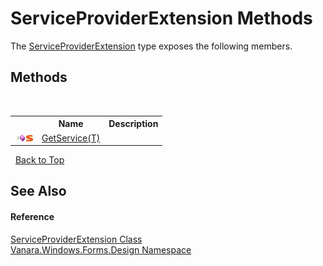 # ServiceProviderExtension Methods
 

The <a href="78cb4b76-72c9-3f9b-1065-1abda3cf0a98">ServiceProviderExtension</a> type exposes the following members.


## Methods
&nbsp;<table><tr><th></th><th>Name</th><th>Description</th></tr><tr><td>![Public method](media/pubmethod.gif "Public method")![Static member](media/static.gif "Static member")</td><td><a href="9965b8eb-3a5e-3ad1-1c01-2f4abafb4bf2">GetService(T)</a></td><td /></tr></table>&nbsp;
<a href="#serviceproviderextension-methods">Back to Top</a>

## See Also


#### Reference
<a href="78cb4b76-72c9-3f9b-1065-1abda3cf0a98">ServiceProviderExtension Class</a><br /><a href="47183544-7c44-c1e2-cf57-c68e49a55933">Vanara.Windows.Forms.Design Namespace</a><br />